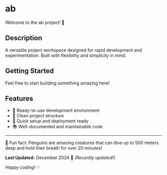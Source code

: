 # ab

Welcome to the ab project! 🚀

## Description

A versatile project workspace designed for rapid development and experimentation. Built with flexibility and simplicity in mind.

## Getting Started

Feel free to start building something amazing here!

## Features

- 🔧 Ready-to-use development environment
- 📁 Clean project structure
- 🚀 Quick setup and deployment ready
- 📚 Well-documented and maintainable code

---

🐧 Fun fact: Penguins are amazing creatures that can dive up to 500 meters deep and hold their breath for over 20 minutes!

**Last Updated:** December 2024 📅 _(Recently updated!)_

*Happy coding!* ✨
